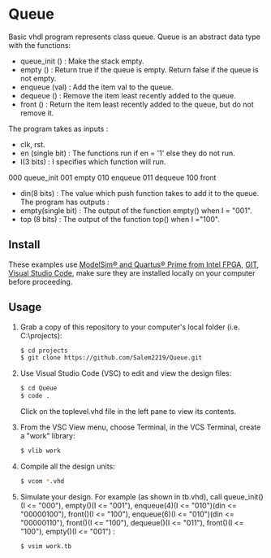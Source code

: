 # Queue
Basic vhdl program represents class queue. Queue is an abstract data type with the functions:
- queue_init () : Make the stack empty.
- empty () : Return true if the queue is empty. Return false if the queue is not empty.
- enqueue (val) : Add the item val to the queue.
- dequeue () : Remove the item least recently added to the queue.
- front () : Return the item least recently added to the queue, but do not remove it.

The program takes as inputs :
- clk, rst.
- en (single bit) : The functions run if en = '1' else they do not run.
- I(3 bits) : I specifies which function will run.

000  queue_init
001  empty
010  enqueue
011  dequeue
100  front
- din(8 bits) : The value which push function takes to add it to the queue.
The program has outputs :
- empty(single bit) : The output of the function empty() when I = "001".
- top (8 bits) : The output of the function top() when I ="100".

## Install

These examples use [ModelSim&reg; and Quartus&reg; Prime from Intel FPGA](http://fpgasoftware.intel.com/?edition=lite), [GIT](https://git-scm.com/download/win), [Visual Studio Code](https://code.visualstudio.com/download), make sure they are installed locally on your computer before proceeding.

## Usage

1. Grab a copy of this repository to your computer's local folder (i.e. C:\projects):

    ```sh
    $ cd projects
    $ git clone https://github.com/Salem2219/Queue.git
    ```
2. Use Visual Studio Code (VSC) to edit and view the design files:

    ```sh
    $ cd Queue
    $ code .
    ```
    Click on the toplevel.vhd file in the left pane to view its contents.
    
3. From the VSC View menu, choose Terminal, in the VCS Terminal, create a "work" library:

    ```sh
    $ vlib work
    ```
    
4. Compile all the design units:

    ```sh
    $ vcom *.vhd
    ```
    
5. Simulate your design. For example (as shown in tb.vhd), call queue_init()(I <= "000"), empty()(I <= "001"), enqueue(4)(I <= "010")(din <= "00000100"), front()(I <= "100"), enqueue(6)(I <= "010")(din <= "00000110"),  front()(I <= "100"), dequeue()(I <= "011"), front()(I <= "100"), empty()(I <= "001") :

    ```sh
    $ vsim work.tb
    ```
